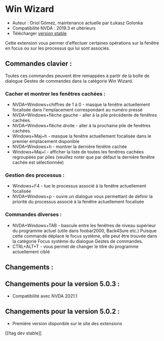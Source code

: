# Win Wizard #

* Auteur : Oriol Gómez, maintenance actuelle par Łukasz Golonka
* Compatibilité NVDA : 2019.3 et ultérieurs
* Télécharger [version stable][1]

Cette extension vous permer d'effectuer certaines opérations sur la fenêtre
en focus ou sur les processus qui lui sont associés.

## Commandes clavier :
Toutes ces commandes peuvent être remappées à partir de la boîte de dialogue
Gestes de commandes dans la catégorie Win Wizard.
### Cacher et montrer les fenêtres cachées :
* NVDA+Windows+chiffres de 1 à 0 - masque la fenêtre actuellement focalisée
  dans l'emplacement correspondant au numéro pressé
* NVDA+Windows+flèche gauche - aller à la pile précédente de fenêtres
  cachées.
* NVDA+Windows+flèche droite - aller à la prochaine pile de fenêtres
  cachées.
* Windows+Maj+h - masque la fenêtre actuellement focalisée dans le premier
  emplacement disponible
* NVDA+Windows+h - montrer la dernière fenêtre cachée
* Windows+Maj+l - afficher la liste de toutes les fenêtres cachées
  regroupées par piles (veuillez noter que par défaut la dernière fenêtre
  cachée est sélectionnée)

### Gestion des processus :
* Windows+F4 - tue le processus associé à la fenêtre actuellement focalisée
* NVDA+Windows+p - ouvre un dialogue vous permettant de définir la priorité
  du processus associé à la fenêtre actuellement focalisée

### Commandes diverses :
* NVDA+Windows+TAB - bascule entre les fenêtres de niveau supérieur du
  programme actuel (utile dans foobar2000, Back4Sure etc.) Puisque cette
  commande déplace le focus système, elle peut être trouvée dans la
  catégorie Focus système du dialogue Gestes de commandes.
* CTRL+ALT+T - vous permet de changer le titre du programme actuellement
  ciblé

## Changements :

## Changements pour la version 5.0.3 :

* Compatibilité avec NVDA 2021.1

## Changements pour la version 5.0.2 :

- Première version disponible sur le site des extensions

[[!tag dev stable]]

[1]: https://addons.nvda-project.org/files/get.php?file=winwizard
